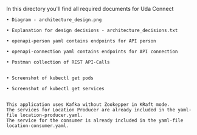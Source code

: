 
In this directory you'll find all required documents for Uda Connect

    • Diagram - architecture_design.png

    • Explanation for design decisions - architecture_decisions.txt

    • openapi-person yaml contains endpoints for API person

    • openapi-connection yaml contains endpoints for API connection

    • Postman collection of REST API-Calls


    • Screenshot of kubectl get pods

    • Screenshot of kubectl get services


    This application uses Kafka without Zookepper in KRaft mode.
    The services for Location Producer are already included in the yaml-file location-producer.yaml.
    The service for the consumer is already included in the yaml-file location-consumer.yaml.
